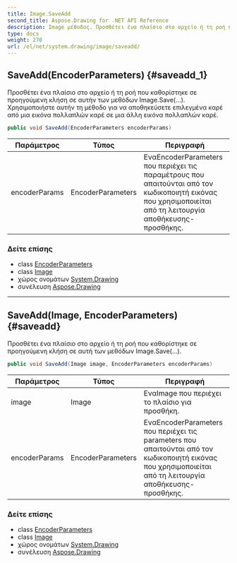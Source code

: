 ```yaml
---
title: Image.SaveAdd
second_title: Aspose.Drawing for .NET API Reference
description: Image μέθοδος. Προσθέτει ένα πλαίσιο στο αρχείο ή τη ροή που καθορίστηκε σε προηγούμενη κλήση σε αυτήν των μεθόδων Image.Save.... Χρησιμοποιήστε αυτήν τη μέθοδο για να αποθηκεύσετε επιλεγμένα καρέ από μια εικόνα πολλαπλών καρέ σε μια άλλη εικόνα πολλαπλών καρέ.
type: docs
weight: 270
url: /el/net/system.drawing/image/saveadd/
---
```

## SaveAdd(EncoderParameters) {#saveadd_1}

Προσθέτει ένα πλαίσιο στο αρχείο ή τη ροή που καθορίστηκε σε προηγούμενη κλήση σε αυτήν των μεθόδων Image.Save(...). Χρησιμοποιήστε αυτήν τη μέθοδο για να αποθηκεύσετε επιλεγμένα καρέ από μια εικόνα πολλαπλών καρέ σε μια άλλη εικόνα πολλαπλών καρέ.

```csharp
public void SaveAdd(EncoderParameters encoderParams)
```

| Παράμετρος | Τύπος | Περιγραφή |
| --- | --- | --- |
| encoderParams | EncoderParameters | ΕναEncoderParameters που περιέχει τις παραμέτρους που απαιτούνται από τον κωδικοποιητή εικόνας που χρησιμοποιείται από τη λειτουργία αποθήκευσης-προσθήκης. |

### Δείτε επίσης

* class [EncoderParameters](../../../system.drawing.imaging/encoderparameters/)
* class [Image](../)
* χώρος ονομάτων [System.Drawing](../../image/)
* συνέλευση [Aspose.Drawing](../../../)

---

## SaveAdd(Image, EncoderParameters) {#saveadd}

Προσθέτει ένα πλαίσιο στο αρχείο ή τη ροή που καθορίστηκε σε προηγούμενη κλήση σε αυτή των μεθόδων Image.Save(...).

```csharp
public void SaveAdd(Image image, EncoderParameters encoderParams)
```

| Παράμετρος | Τύπος | Περιγραφή |
| --- | --- | --- |
| image | Image | ΕναImage που περιέχει το πλαίσιο για προσθήκη. |
| encoderParams | EncoderParameters | ΕναEncoderParameters που περιέχει τις parameters που απαιτούνται από τον κωδικοποιητή εικόνας που χρησιμοποιείται από τη λειτουργία αποθήκευσης-προσθήκης. |

### Δείτε επίσης

* class [EncoderParameters](../../../system.drawing.imaging/encoderparameters/)
* class [Image](../)
* χώρος ονομάτων [System.Drawing](../../image/)
* συνέλευση [Aspose.Drawing](../../../)


